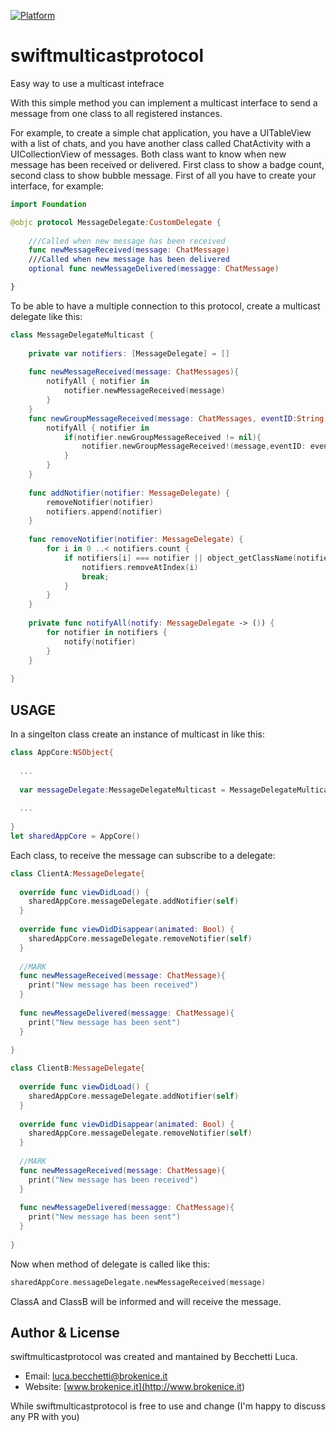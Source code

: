 [![Platform](https://img.shields.io/badge/platform-ios-lightgrey.svg)]()

# swiftmulticastprotocol
Easy way to use a multicast intefrace

With this simple method you can implement a multicast interface to send a message from one class to all registered instances.

For example, to create a simple chat application, you have a UITableView with a list of chats, and you have another class called ChatActivity with a UICollectionView of messages. Both class want to know when new message has been received or delivered. First class to show a badge count, second class to show bubble message.  First of all you have to create your interface, for example:

```swift
import Foundation

@objc protocol MessageDelegate:CustomDelegate {
    
    ///Called when new message has been received
    func newMessageReceived(message: ChatMessage)
    ///Called when new message has been delivered
    optional func newMessageDelivered(messagge: ChatMessage)

}
```

To be able to have a multiple connection to this protocol, create a multicast delegate like this:

```swift
class MessageDelegateMulticast {
    
    private var notifiers: [MessageDelegate] = []
    
    func newMessageReceived(message: ChatMessages){
        notifyAll { notifier in
            notifier.newMessageReceived(message)
        }
    }
    func newGroupMessageReceived(message: ChatMessages, eventID:String){
        notifyAll { notifier in
            if(notifier.newGroupMessageReceived != nil){
                notifier.newGroupMessageReceived!(message,eventID: eventID)
            }
        }
    }
    
    func addNotifier(notifier: MessageDelegate) {
        removeNotifier(notifier)
        notifiers.append(notifier)
    }
    
    func removeNotifier(notifier: MessageDelegate) {
        for i in 0 ..< notifiers.count {
            if notifiers[i] === notifier || object_getClassName(notifiers[i]) ==  object_getClassName(notifier) {
                notifiers.removeAtIndex(i)
                break;
            }
        }
    }
    
    private func notifyAll(notify: MessageDelegate -> ()) {
        for notifier in notifiers {
            notify(notifier)
        }
    }
    
}
```

## USAGE

In a singelton class create an instance of multicast in like this:

```swift
class AppCore:NSObject{
  
  ...
  
  var messageDelegate:MessageDelegateMulticast = MessageDelegateMulticast()
  
  ...
  
}
let sharedAppCore = AppCore()
```

Each class, to receive the message can subscribe to a delegate:

```swift
class ClientA:MessageDelegate{
  
  override func viewDidLoad() {
    sharedAppCore.messageDelegate.addNotifier(self)
  }
  
  override func viewDidDisappear(animated: Bool) {
    sharedAppCore.messageDelegate.removeNotifier(self)
  }
  
  //MARK
  func newMessageReceived(message: ChatMessage){
    print("New message has been received")  
  }
  
  func newMessageDelivered(messagge: ChatMessage){
    print("New message has been sent")  
  }
  
}

class ClientB:MessageDelegate{
  
  override func viewDidLoad() {
    sharedAppCore.messageDelegate.addNotifier(self)
  }
  
  override func viewDidDisappear(animated: Bool) {
    sharedAppCore.messageDelegate.removeNotifier(self)
  }
  
  //MARK
  func newMessageReceived(message: ChatMessage){
    print("New message has been received")  
  }
  
  func newMessageDelivered(messagge: ChatMessage){
    print("New message has been sent")  
  }
  
}
```

Now when method of delegate is called like this:

```swift
sharedAppCore.messageDelegate.newMessageReceived(message)
```

ClassA and ClassB will be informed and will receive the message.


Author & License
-------

swiftmulticastprotocol was created and mantained by Becchetti Luca.

- Email: [luca.becchetti@brokenice.it](<mailto:luca.becchetti@brokenice.it>)
- Website: [www.brokenice.it](<http://www.brokenice.it>)

While swiftmulticastprotocol is free to use and change (I'm happy to discuss any PR with you)
